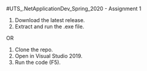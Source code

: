 #UTS_.NetApplicationDev_Spring_2020 - Assignment 1


1. Download the latest release.
2. Extract and run the .exe file.

OR 

1. Clone the repo.
2. Open in Visual Studio 2019.
3. Run the code (F5).


